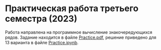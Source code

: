 # Практическая работа третьего семестра (2023)
Работа направлена на программное вычисление знакочередующихся рядов.
Задание находится в файле [Practice.pdf](https://github.com/DolenKollin/Series_approximation/blob/main/Practice.pdf), решение приведено для 13 варианта в файле [Practice.ipynb](https://github.com/DolenKollin/Series_approximation/blob/main/Practice.ipynb).

